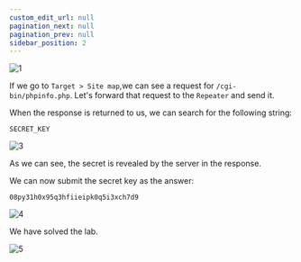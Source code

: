 ```yaml
---
custom_edit_url: null
pagination_next: null
pagination_prev: null
sidebar_position: 2
---
```


![1](https://github.com/Knign/Write-ups/assets/110326359/ab697bbf-6958-4496-a82c-cdb268ebfe6a)

If we go to `Target > Site map`,we can see a request for `/cgi-bin/phpinfo.php`. Let's forward that request to the `Repeater` and send it.

When the response is returned to us, we can search for the following string:

```
SECRET_KEY
```

![3](https://github.com/Knign/Write-ups/assets/110326359/d09588d7-0c97-46ab-bb50-66256e53abb6)

As we can see, the secret is revealed by the server in the response.

We can now submit the secret key as the answer:

```
08py31h0x95q3hfiieipk0q5i3xch7d9
```

![4](https://github.com/Knign/Write-ups/assets/110326359/837ccb27-7765-419b-af61-d96c6b5ffc62)

We have solved the lab.

![5](https://github.com/Knign/Write-ups/assets/110326359/476eee6a-847f-4482-a8b1-8082f8331461)
